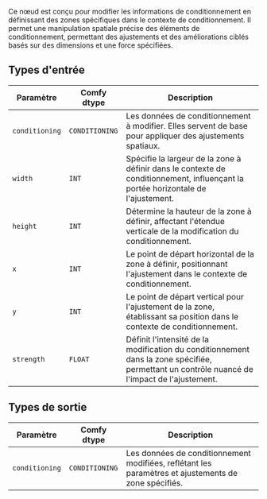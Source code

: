 Ce nœud est conçu pour modifier les informations de conditionnement en définissant des zones spécifiques dans le contexte de conditionnement. Il permet une manipulation spatiale précise des éléments de conditionnement, permettant des ajustements et des améliorations ciblés basés sur des dimensions et une force spécifiées.
## Types d'entrée

| Paramètre | Comfy dtype | Description |
|-----------|-------------|-------------|
| `conditioning` | `CONDITIONING` | Les données de conditionnement à modifier. Elles servent de base pour appliquer des ajustements spatiaux. |
| `width`   | `INT`      | Spécifie la largeur de la zone à définir dans le contexte de conditionnement, influençant la portée horizontale de l'ajustement. |
| `height`  | `INT`      | Détermine la hauteur de la zone à définir, affectant l'étendue verticale de la modification du conditionnement. |
| `x`       | `INT`      | Le point de départ horizontal de la zone à définir, positionnant l'ajustement dans le contexte de conditionnement. |
| `y`       | `INT`      | Le point de départ vertical pour l'ajustement de la zone, établissant sa position dans le contexte de conditionnement. |
| `strength`| `FLOAT`    | Définit l'intensité de la modification du conditionnement dans la zone spécifiée, permettant un contrôle nuancé de l'impact de l'ajustement. |

## Types de sortie

| Paramètre | Comfy dtype | Description |
|-----------|-------------|-------------|
| `conditioning` | `CONDITIONING` | Les données de conditionnement modifiées, reflétant les paramètres et ajustements de zone spécifiés. |